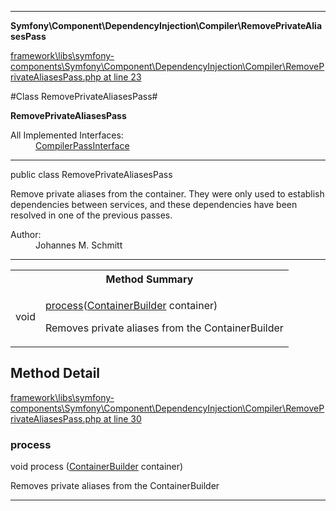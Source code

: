

- - -

**Symfony\Component\DependencyInjection\Compiler\RemovePrivateAliasesPass**


<a href="https://github.com/JeyDotC/Hirudo/blob/master/framework/libs/symfony-components/Symfony/Component/DependencyInjection/Compiler/RemovePrivateAliasesPass.php#L23" >framework\libs\symfony-components\Symfony\Component\DependencyInjection\Compiler\RemovePrivateAliasesPass.php at line 23</a>

#Class RemovePrivateAliasesPass#

**RemovePrivateAliasesPass**


<dl>
<dt>All Implemented Interfaces:</dt>
<dd><a href="">CompilerPassInterface</a> </dd>
</dl>



- - -

<p class="signature"><span class='k'>public  class</span> <span class='nx'>RemovePrivateAliasesPass</span></p>

<div class="comment" id="overview_description"><p>Remove private aliases from the container. They were only used to establish
dependencies between services, and these dependencies have been resolved in
one of the previous passes.</p></div>

<dl>
<dt>Author:</dt>
<dd>Johannes M. Schmitt <schmittjoh@gmail.com></dd>
</dl>


- - -

<table id="summary_method">
<tr><th colspan="2">Method Summary</th></tr>
<tr>
<td><span class='k'></span> <span class='nx'>void</span></td>
<td class="description"><p class="name"><a href="#process">process</a>(<a href="https://github.com/JeyDotC/Hirudo/blob/master/symfony/component/dependencyinjection/ContainerBuilder.md">ContainerBuilder</a> container)</p><p class="description">Removes private aliases from the ContainerBuilder</p></td>
</tr>
</table>

<h2 id="detail_method">Method Detail</h2>

<a href="https://github.com/JeyDotC/Hirudo/blob/master/framework/libs/symfony-components/Symfony/Component/DependencyInjection/Compiler/RemovePrivateAliasesPass.php#L30" >framework\libs\symfony-components\Symfony\Component\DependencyInjection\Compiler\RemovePrivateAliasesPass.php at line 30</a>

<h3 id="process()">process</h3>
<span class='k'></span> <span class='nx'>void</span> <span class='nf'>process</span> (<a href="https://github.com/JeyDotC/Hirudo/blob/master/symfony/component/dependencyinjection/ContainerBuilder.md">ContainerBuilder</a> container)

<div class="details">
<p>Removes private aliases from the ContainerBuilder</p>
</div>

- - -

